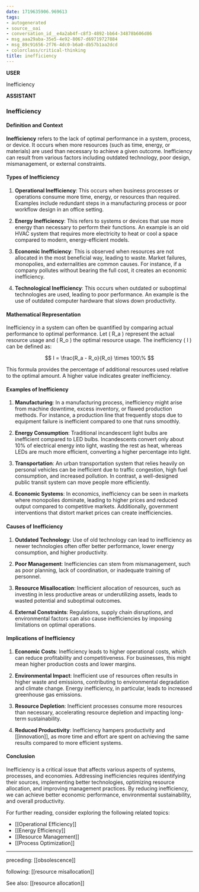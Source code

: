 ```yaml
---
date: 1719635906.969613
tags:
- autogenerated
- source__oai
- conversation_id__e4a2ab4f-c8f3-4892-bb64-34878b606d86
- msg_aaa29aba-35e5-4e92-8067-d69719727884
- msg_89c91656-2f76-4dc0-b6a0-db57b1aa2dcd
- colorclass/critical-thinking
title: inefficiency
---
```


**USER**

Inefficiency


**ASSISTANT**

### Inefficiency

#### Definition and Context

**Inefficiency** refers to the lack of optimal performance in a system, process, or device. It occurs when more resources (such as time, energy, or materials) are used than necessary to achieve a given outcome. Inefficiency can result from various factors including outdated technology, poor design, mismanagement, or external constraints.

#### Types of Inefficiency

1. **Operational Inefficiency**: This occurs when business processes or operations consume more time, energy, or resources than required. Examples include redundant steps in a manufacturing process or poor workflow design in an office setting.

2. **Energy Inefficiency**: This refers to systems or devices that use more energy than necessary to perform their functions. An example is an old HVAC system that requires more electricity to heat or cool a space compared to modern, energy-efficient models.

3. **Economic Inefficiency**: This is observed when resources are not allocated in the most beneficial way, leading to waste. Market failures, monopolies, and externalities are common causes. For instance, if a company pollutes without bearing the full cost, it creates an economic inefficiency.

4. **Technological Inefficiency**: This occurs when outdated or suboptimal technologies are used, leading to poor performance. An example is the use of outdated computer hardware that slows down productivity.

#### Mathematical Representation

Inefficiency in a system can often be quantified by comparing actual performance to optimal performance. Let \( R_a \) represent the actual resource usage and \( R_o \) the optimal resource usage. The inefficiency \( I \) can be defined as:

$$
I = \frac{R_a - R_o}{R_o} \times 100\%
$$

This formula provides the percentage of additional resources used relative to the optimal amount. A higher value indicates greater inefficiency.

#### Examples of Inefficiency

1. **Manufacturing**: In a manufacturing process, inefficiency might arise from machine downtime, excess inventory, or flawed production methods. For instance, a production line that frequently stops due to equipment failure is inefficient compared to one that runs smoothly.

2. **Energy Consumption**: Traditional incandescent light bulbs are inefficient compared to LED bulbs. Incandescents convert only about 10% of electrical energy into light, wasting the rest as heat, whereas LEDs are much more efficient, converting a higher percentage into light.

3. **Transportation**: An urban transportation system that relies heavily on personal vehicles can be inefficient due to traffic congestion, high fuel consumption, and increased pollution. In contrast, a well-designed public transit system can move people more efficiently.

4. **Economic Systems**: In economics, inefficiency can be seen in markets where monopolies dominate, leading to higher prices and reduced output compared to competitive markets. Additionally, government interventions that distort market prices can create inefficiencies.

#### Causes of Inefficiency

1. **Outdated Technology**: Use of old technology can lead to inefficiency as newer technologies often offer better performance, lower energy consumption, and higher productivity.

2. **Poor Management**: Inefficiencies can stem from mismanagement, such as poor planning, lack of coordination, or inadequate training of personnel.

3. **Resource Misallocation**: Inefficient allocation of resources, such as investing in less productive areas or underutilizing assets, leads to wasted potential and suboptimal outcomes.

4. **External Constraints**: Regulations, supply chain disruptions, and environmental factors can also cause inefficiencies by imposing limitations on optimal operations.

#### Implications of Inefficiency

1. **Economic Costs**: Inefficiency leads to higher operational costs, which can reduce profitability and competitiveness. For businesses, this might mean higher production costs and lower margins.

2. **Environmental Impact**: Inefficient use of resources often results in higher waste and emissions, contributing to environmental degradation and climate change. Energy inefficiency, in particular, leads to increased greenhouse gas emissions.

3. **Resource Depletion**: Inefficient processes consume more resources than necessary, accelerating resource depletion and impacting long-term sustainability.

4. **Reduced Productivity**: Inefficiency hampers productivity and [[innovation]], as more time and effort are spent on achieving the same results compared to more efficient systems.

#### Conclusion

Inefficiency is a critical issue that affects various aspects of systems, processes, and economies. Addressing inefficiencies requires identifying their sources, implementing better technologies, optimizing resource allocation, and improving management practices. By reducing inefficiency, we can achieve better economic performance, environmental sustainability, and overall productivity.

For further reading, consider exploring the following related topics:
- [[Operational Efficiency]]
- [[Energy Efficiency]]
- [[Resource Management]]
- [[Process Optimization]]


---

preceding: [[obsolescence]]  


following: [[resource misallocation]]

See also: [[resource allocation]]
